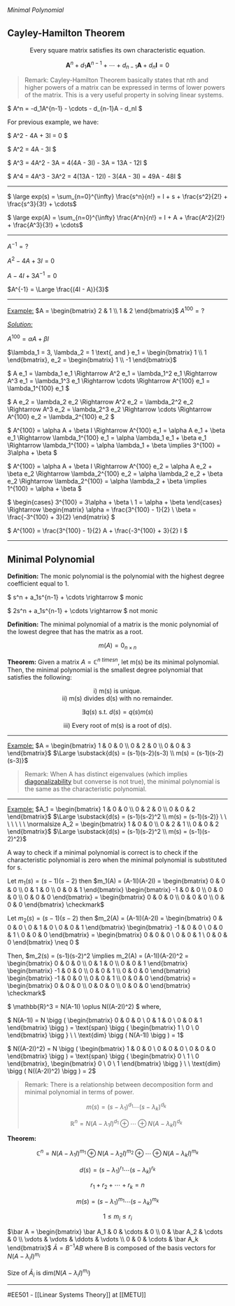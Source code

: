 ###### Minimal Polynomial ######
## Cayley-Hamilton Theorem ##

<center>Every square matrix satisfies its own characteristic equation.</center>

$$ \mathbf{A}^n + d_1\mathbf{A}^{n-1} + \cdots + d_{n-1}\mathbf{A} + d_n\mathbf{I} = 0 $$

> Remark: Cayley-Hamilton Theorem basically states that nth and higher powers of a matrix can be expressed in terms of lower powers of the matrix. This is a very useful property in solving linear systems.

$ A^n = -d_1A^{n-1} - \cdots - d_{n-1}A - d_nI $

For previous example, we have:

$ A^2 - 4A + 3I = 0 $

$ A^2 = 4A - 3I $

$ A^3 = 4A^2 - 3A = 4(4A - 3I) - 3A = 13A - 12I $

$ A^4 = 4A^3 - 3A^2 = 4(13A - 12I) - 3(4A - 3I) = 49A - 48I $

--------------------------------------------------------------------------------------------------------------
$ \large exp(s) = \sum_{n=0}^{\infty} \frac{s^n}{n!} = I + s + \frac{s^2}{2!} + \frac{s^3}{3!} + \cdots$

$ \large exp(A) = \sum_{n=0}^{\infty} \frac{A^n}{n!} = I + A + \frac{A^2}{2!} + \frac{A^3}{3!} + \cdots$

--------------------------------------------------------------------------------------------------------------
$A^{-1} = ?$

$A^2 - 4A + 3I = 0$

$A - 4I + 3A^{-1} = 0$

$A^{-1} = \Large \frac{(4I - A)}{3}$

--------------------------------------------------------------------------------------------------------------
<ins>Example:</ins> $A = \begin{bmatrix} 2 & 1 \\ 1 & 2 \end{bmatrix}$ $A^{100}=?$

_<ins>Solution:</ins>_ 

$A^{100} = \alpha A + \beta I$

$\lambda_1 = 3, \lambda_2 = 1 \text{, and } e_1 = \begin{bmatrix} 1 \\ 1 \end{bmatrix}, e_2 = \begin{bmatrix} 1 \\ -1 \end{bmatrix}$ 

$ A e_1 = \lambda_1 e_1 \Rightarrow A^2 e_1 = \lambda_1^2 e_1 \Rightarrow A^3 e_1 = \lambda_1^3 e_1 \Rightarrow \cdots \Rightarrow A^{100} e_1 = \lambda_1^{100} e_1 $

$ A e_2 = \lambda_2 e_2 \Rightarrow A^2 e_2 = \lambda_2^2 e_2 \Rightarrow A^3 e_2 = \lambda_2^3 e_2 \Rightarrow \cdots \Rightarrow A^{100} e_2 = \lambda_2^{100} e_2 $

$ A^{100} = \alpha A + \beta I \Rightarrow A^{100} e_1 = \alpha A e_1 + \beta e_1 \Rightarrow \lambda_1^{100} e_1 = \alpha \lambda_1 e_1 + \beta e_1 \Rightarrow \lambda_1^{100} = \alpha \lambda_1 + \beta \implies 3^{100} = 3\alpha + \beta $

$ A^{100} = \alpha A + \beta I \Rightarrow A^{100} e_2 = \alpha A e_2 + \beta e_2 \Rightarrow \lambda_2^{100} e_2 = \alpha \lambda_2 e_2 + \beta e_2 \Rightarrow \lambda_2^{100} = \alpha \lambda_2 + \beta \implies 1^{100} = \alpha + \beta $

$ \begin{cases} 3^{100} = 3\alpha + \beta \\ 1 = \alpha + \beta \end{cases} \Rightarrow  \begin{matrix} \alpha = \frac{3^{100} - 1}{2} \\ \beta = \frac{-3^{100} + 3}{2} \end{matrix}  $

$ A^{100} = \frac{3^{100} - 1}{2} A + \frac{-3^{100} + 3}{2} I $

--------------------------------------------------------------------------------------------------------------
## Minimal Polynomial ##

**Definition:** The monic polynomial is the polynomial with the highest degree coefficient equal to 1.

$ s^n + a_1s^{n-1} + \cdots \rightarrow $ monic

$ 2s^n + a_1s^{n-1} + \cdots \rightarrow $ not monic


**Definition:** The minimal polynomial of a matrix is the monic polynomial of the lowest degree that has the matrix as a root.

$$m(A) = 0_{n \times n}$$

**Theorem:** Given a matrix $A = \mathbb{C}^{n \ times n}$, let m(s) be its minimal polynomial. Then, the minimal polynomial is the smallest degree polynomial that satisfies the following:

<center>i) m(s) is unique. </center>

<center>ii) m(s) divides d(s) with no remainder. </center>

$$ \exists q(s)  \text{ s.t. } d(s) = q(s)m(s) $$

<center>iii) Every root of m(s) is a root of d(s). </center>


--------------------------------------------------------------------------------------------------------------
<ins>Example:</ins> $A = \begin{bmatrix} 1 & 0 & 0 \\ 0 & 2 & 0 \\ 0 & 0 & 3 \end{bmatrix}$ $\Large \substack{d(s) = (s-1)(s-2)(s-3) \\ m(s) = (s-1)(s-2)(s-3)}$

> Remark: When A has distinct eigenvalues (which implies [diagonalizability](https://en.wikipedia.org/wiki/Diagonalizable_matrix) but converse is not true), the minimal polynomial is the same as the characteristic polynomial.

--------------------------------------------------------------------------------------------------------------
<ins>Example:</ins> $A_1 = \begin{bmatrix} 1 & 0 & 0 \\ 0 & 2 & 0 \\ 0 & 0 & 2 \end{bmatrix}$ $\Large \substack{d(s) = (s-1)(s-2)^2 \\ m(s) = (s-1)(s-2)} \ \ \ \ \ \ \  \normalsize A_2 = \begin{bmatrix} 1 & 0 & 0 \\ 0 & 2 & 1 \\ 0 & 0 & 2 \end{bmatrix}$ $\Large \substack{d(s) = (s-1)(s-2)^2 \\ m(s) = (s-1)(s-2)^2}$

A way to check if a minimal polynomial is correct is to check if the characteristic polynomial is zero when the minimal polynomial is substituted for s.

Let $m_1(s) = (s-1)(s-2)$ then $m_1(A) = (A-1I)(A-2I) = \begin{bmatrix} 0 & 0 & 0 \\ 0 & 1 & 0 \\ 0 & 0 & 1 \end{bmatrix} \begin{bmatrix} -1 & 0 & 0 \\ 0 & 0 & 0 \\ 0 & 0 & 0 \end{bmatrix} = \begin{bmatrix} 0 & 0 & 0 \\ 0 & 0 & 0 \\ 0 & 0 & 0 \end{bmatrix} \checkmark$

Let $m_2(s) = (s-1)(s-2)$ then $m_2(A) = (A-1I)(A-2I) = \begin{bmatrix} 0 & 0 & 0 \\ 0 & 1 & 0 \\ 0 & 0 & 1 \end{bmatrix} \begin{bmatrix} -1 & 0 & 0 \\ 0 & 0 & 1 \\ 0 & 0 & 0 \end{bmatrix} = \begin{bmatrix} 0 & 0 & 0 \\ 0 & 0 & 1 \\ 0 & 0 & 0 \end{bmatrix} \neq 0 $

Then, $m_2(s) = (s-1)(s-2)^2 \implies m_2(A) = (A-1I)(A-2I)^2 = \begin{bmatrix} 0 & 0 & 0 \\ 0 & 1 & 0 \\ 0 & 0 & 1 \end{bmatrix} \begin{bmatrix} -1 & 0 & 0 \\ 0 & 0 & 1 \\ 0 & 0 & 0 \end{bmatrix} \begin{bmatrix} -1 & 0 & 0 \\ 0 & 0 & 1 \\ 0 & 0 & 0 \end{bmatrix} = \begin{bmatrix} 0 & 0 & 0 \\ 0 & 0 & 0 \\ 0 & 0 & 0 \end{bmatrix} \checkmark$

$ \mathbb{R}^3 = N(A-1I) \oplus N((A-2I)^2) $ where,

$ N(A-1I) = N \bigg ( \begin{bmatrix} 0 & 0 & 0 \\ 0 & 1 & 0 \\ 0 & 0 & 1 \end{bmatrix} \bigg ) = \text{span} \bigg \{ \begin{bmatrix} 1 \\ 0 \\ 0 \end{bmatrix} \bigg \} \ \ \text{dim} \bigg ( N(A-1I) \bigg ) = 1$

$ N((A-2I)^2) = N \bigg ( \begin{bmatrix} 1 & 0 & 0 \\ 0 & 0 & 0 \\ 0 & 0 & 0 \end{bmatrix} \bigg ) = \text{span} \bigg \{ \begin{bmatrix} 0 \\ 1 \\ 0 \end{bmatrix}, \begin{bmatrix} 0 \\ 0 \\ 1 \end{bmatrix} \bigg \} \ \ \text{dim} \bigg ( N((A-2I)^2) \bigg ) = 2$


> Remark: There is a relationship between decomposition form and minimal polynomial in terms of power.
>
>$$ m(s) = (s-\lambda_1)^{d_1} \cdots (s-\lambda_k)^{d_k} $$
>
>$$ \mathbb{R}^n = N(A-\lambda_1I)^{d_1} \oplus \cdots \oplus N(A-\lambda_kI)^{d_k} $$

**Theorem:**

$$\mathbb{C}^n = N(A-\lambda_1I)^{m_1} \oplus N(A-\lambda_2I)^{m_2} \oplus \cdots \oplus N(A-\lambda_kI)^{m_k}$$

$$d(s) = (s-\lambda_1)^{r_1} \cdots (s-\lambda_k)^{r_k}$$

$$r_1 + r_2 + \cdots + r_k = n$$

$$m(s) = (s-\lambda_1)^{m_1} \cdots (s-\lambda_k)^{m_k}$$

$$1 \leq m_i \leq r_i $$

$\bar A = \begin{bmatrix} \bar A_1 & 0 & \cdots & 0 \\ 0 & \bar A_2 & \cdots & 0 \\ \vdots & \vdots & \ddots & \vdots \\ 0 & 0 & \cdots & \bar A_k \end{bmatrix}$ $\bar A = B^{-1}AB$  where B is composed of the basis vectors for $N(A-\lambda_iI)^{m_i}$

Size of $\bar A_i$ is $\text{dim} \bigg ( N(A-\lambda_iI)^{m_i} \bigg )$


--------------------------------------------------------------------------------------------------------------
#EE501 - [[Linear Systems Theory]] at [[METU]]